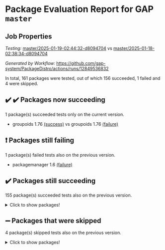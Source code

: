 # Package Evaluation Report for GAP `master`

## Job Properties

*Testing:* [master/2025-01-19-02:44:32-d8094704](https://github.com/gap-system/PackageDistro/blob/data/reports/master/2025-01-19-02:44:32-d8094704) vs [master/2025-01-18-02:38:34-d8094704](https://github.com/gap-system/PackageDistro/blob/data/reports/master/2025-01-18-02:38:34-d8094704)

*Generated by Workflow:* https://github.com/gap-system/PackageDistro/actions/runs/12849536832

In total, 161 packages were tested, out of which 156 succeeded, 1 failed and 4 were skipped.

## :heavy_check_mark: :heavy_check_mark: Packages now succeeding

1 package(s) succeeded tests only on the current version.
- groupoids 1.76 [(success)](https://github.com/gap-system/PackageDistro/actions/runs/12849536832/job/35828330124) vs groupoids 1.76 [(failure)](https://github.com/gap-system/PackageDistro/actions/runs/12839963326/job/35808160355)

## :exclamation: Packages still failing

1 package(s) failed tests also on the previous version.
- packagemanager 1.6 [(failure)](https://github.com/gap-system/PackageDistro/actions/runs/12849536832/job/35828334625)

## :heavy_check_mark: Packages still succeeding

155 package(s) succeeded tests also on the previous version.
<details><summary>Click to show packages!</summary>

- 4ti2interface 2024.11-01 [(success)](https://github.com/gap-system/PackageDistro/actions/runs/12849536832/job/35828321737)
- ace 5.6.2 [(success)](https://github.com/gap-system/PackageDistro/actions/runs/12849536832/job/35828321843)
- aclib 1.3.2 [(success)](https://github.com/gap-system/PackageDistro/actions/runs/12849536832/job/35828321927)
- agt 0.3.1 [(success)](https://github.com/gap-system/PackageDistro/actions/runs/12849536832/job/35828322000)
- alnuth 3.2.1 [(success)](https://github.com/gap-system/PackageDistro/actions/runs/12849536832/job/35828322120)
- anupq 3.3.1 [(success)](https://github.com/gap-system/PackageDistro/actions/runs/12849536832/job/35828322242)
- atlasrep 2.1.9 [(success)](https://github.com/gap-system/PackageDistro/actions/runs/12849536832/job/35828322333)
- autodoc 2023.06.19 [(success)](https://github.com/gap-system/PackageDistro/actions/runs/12849536832/job/35828322459)
- automata 1.16 [(success)](https://github.com/gap-system/PackageDistro/actions/runs/12849536832/job/35828324586)
- automgrp 1.3.3 [(success)](https://github.com/gap-system/PackageDistro/actions/runs/12849536832/job/35828324833)
- autpgrp 1.11 [(success)](https://github.com/gap-system/PackageDistro/actions/runs/12849536832/job/35828325029)
- cap 2025.01-01 [(success)](https://github.com/gap-system/PackageDistro/actions/runs/12849536832/job/35828325275)
- caratinterface 2.3.7 [(success)](https://github.com/gap-system/PackageDistro/actions/runs/12849536832/job/35828326161)
- cddinterface 2024.09.02 [(success)](https://github.com/gap-system/PackageDistro/actions/runs/12849536832/job/35828326224)
- circle 1.6.6 [(success)](https://github.com/gap-system/PackageDistro/actions/runs/12849536832/job/35828326314)
- classicpres 1.22 [(success)](https://github.com/gap-system/PackageDistro/actions/runs/12849536832/job/35828326381)
- cohomolo 1.6.11 [(success)](https://github.com/gap-system/PackageDistro/actions/runs/12849536832/job/35828326464)
- congruence 1.2.7 [(success)](https://github.com/gap-system/PackageDistro/actions/runs/12849536832/job/35828326534)
- corefreesub 0.6 [(success)](https://github.com/gap-system/PackageDistro/actions/runs/12849536832/job/35828326635)
- corelg 1.57 [(success)](https://github.com/gap-system/PackageDistro/actions/runs/12849536832/job/35828326710)
- crime 1.6 [(success)](https://github.com/gap-system/PackageDistro/actions/runs/12849536832/job/35828326786)
- crisp 1.4.6 [(success)](https://github.com/gap-system/PackageDistro/actions/runs/12849536832/job/35828326880)
- crypting 0.10.5 [(success)](https://github.com/gap-system/PackageDistro/actions/runs/12849536832/job/35828326988)
- cryst 4.1.27 [(success)](https://github.com/gap-system/PackageDistro/actions/runs/12849536832/job/35828327078)
- crystcat 1.1.10 [(success)](https://github.com/gap-system/PackageDistro/actions/runs/12849536832/job/35828327153)
- ctbllib 1.3.9 [(success)](https://github.com/gap-system/PackageDistro/actions/runs/12849536832/job/35828327233)
- cubefree 1.20 [(success)](https://github.com/gap-system/PackageDistro/actions/runs/12849536832/job/35828327320)
- curlinterface 2.4.0 [(success)](https://github.com/gap-system/PackageDistro/actions/runs/12849536832/job/35828327390)
- cvec 2.8.3 [(success)](https://github.com/gap-system/PackageDistro/actions/runs/12849536832/job/35828327489)
- datastructures 0.3.1 [(success)](https://github.com/gap-system/PackageDistro/actions/runs/12849536832/job/35828327576)
- deepthought 1.0.8 [(success)](https://github.com/gap-system/PackageDistro/actions/runs/12849536832/job/35828327664)
- design 1.8.2 [(success)](https://github.com/gap-system/PackageDistro/actions/runs/12849536832/job/35828327745)
- difsets 2.3.1 [(success)](https://github.com/gap-system/PackageDistro/actions/runs/12849536832/job/35828327836)
- digraphs 1.9.0 [(success)](https://github.com/gap-system/PackageDistro/actions/runs/12849536832/job/35828327931)
- edim 1.3.8 [(success)](https://github.com/gap-system/PackageDistro/actions/runs/12849536832/job/35828328044)
- example 4.4.0 [(success)](https://github.com/gap-system/PackageDistro/actions/runs/12849536832/job/35828328123)
- examplesforhomalg 2023.10-01 [(success)](https://github.com/gap-system/PackageDistro/actions/runs/12849536832/job/35828328211)
- factint 1.6.3 [(success)](https://github.com/gap-system/PackageDistro/actions/runs/12849536832/job/35828328286)
- ferret 1.0.14 [(success)](https://github.com/gap-system/PackageDistro/actions/runs/12849536832/job/35828328350)
- fga 1.5.0 [(success)](https://github.com/gap-system/PackageDistro/actions/runs/12849536832/job/35828328455)
- fining 1.5.6 [(success)](https://github.com/gap-system/PackageDistro/actions/runs/12849536832/job/35828328570)
- float 1.0.5 [(success)](https://github.com/gap-system/PackageDistro/actions/runs/12849536832/job/35828328676)
- format 1.4.4 [(success)](https://github.com/gap-system/PackageDistro/actions/runs/12849536832/job/35828328770)
- forms 1.2.12 [(success)](https://github.com/gap-system/PackageDistro/actions/runs/12849536832/job/35828328847)
- fplsa 1.2.6 [(success)](https://github.com/gap-system/PackageDistro/actions/runs/12849536832/job/35828328945)
- fr 2.4.13 [(success)](https://github.com/gap-system/PackageDistro/actions/runs/12849536832/job/35828329037)
- francy 2.0.3 [(success)](https://github.com/gap-system/PackageDistro/actions/runs/12849536832/job/35828329128)
- fwtree 1.3 [(success)](https://github.com/gap-system/PackageDistro/actions/runs/12849536832/job/35828329212)
- gapdoc 1.6.7 [(success)](https://github.com/gap-system/PackageDistro/actions/runs/12849536832/job/35828329289)
- gauss 2024.11-01 [(success)](https://github.com/gap-system/PackageDistro/actions/runs/12849536832/job/35828329381)
- gaussforhomalg 2024.08-01 [(success)](https://github.com/gap-system/PackageDistro/actions/runs/12849536832/job/35828329480)
- gbnp 1.1.0 [(success)](https://github.com/gap-system/PackageDistro/actions/runs/12849536832/job/35828329551)
- generalizedmorphismsforcap 2024.09-03 [(success)](https://github.com/gap-system/PackageDistro/actions/runs/12849536832/job/35828329643)
- genss 1.6.9 [(success)](https://github.com/gap-system/PackageDistro/actions/runs/12849536832/job/35828329722)
- gradedmodules 2024.12-01 [(success)](https://github.com/gap-system/PackageDistro/actions/runs/12849536832/job/35828329829)
- gradedringforhomalg 2024.07-01 [(success)](https://github.com/gap-system/PackageDistro/actions/runs/12849536832/job/35828329947)
- grape 4.9.2 [(success)](https://github.com/gap-system/PackageDistro/actions/runs/12849536832/job/35828330014)
- grpconst 2.6.5 [(success)](https://github.com/gap-system/PackageDistro/actions/runs/12849536832/job/35828330216)
- guarana 0.96.3 [(success)](https://github.com/gap-system/PackageDistro/actions/runs/12849536832/job/35828330298)
- guava 3.19 [(success)](https://github.com/gap-system/PackageDistro/actions/runs/12849536832/job/35828330387)
- hap 1.66 [(success)](https://github.com/gap-system/PackageDistro/actions/runs/12849536832/job/35828330482)
- hapcryst 0.1.15 [(success)](https://github.com/gap-system/PackageDistro/actions/runs/12849536832/job/35828330571)
- hecke 1.5.4 [(success)](https://github.com/gap-system/PackageDistro/actions/runs/12849536832/job/35828330658)
- help 4.0 [(success)](https://github.com/gap-system/PackageDistro/actions/runs/12849536832/job/35828330761)
- homalg 2024.01-01 [(success)](https://github.com/gap-system/PackageDistro/actions/runs/12849536832/job/35828330832)
- homalgtocas 2023.11-01 [(success)](https://github.com/gap-system/PackageDistro/actions/runs/12849536832/job/35828330924)
- idrel 2.48 [(success)](https://github.com/gap-system/PackageDistro/actions/runs/12849536832/job/35828331017)
- images 1.3.3 [(success)](https://github.com/gap-system/PackageDistro/actions/runs/12849536832/job/35828331110)
- intpic 0.4.0 [(success)](https://github.com/gap-system/PackageDistro/actions/runs/12849536832/job/35828331196)
- io 4.9.1 [(success)](https://github.com/gap-system/PackageDistro/actions/runs/12849536832/job/35828331312)
- io_forhomalg 2023.02-04 [(success)](https://github.com/gap-system/PackageDistro/actions/runs/12849536832/job/35828331422)
- irredsol 1.4.4 [(success)](https://github.com/gap-system/PackageDistro/actions/runs/12849536832/job/35828331512)
- json 2.2.2 [(success)](https://github.com/gap-system/PackageDistro/actions/runs/12849536832/job/35828331635)
- jupyterkernel 1.5.1 [(success)](https://github.com/gap-system/PackageDistro/actions/runs/12849536832/job/35828331752)
- jupyterviz 1.5.6 [(success)](https://github.com/gap-system/PackageDistro/actions/runs/12849536832/job/35828331854)
- kan 1.37 [(success)](https://github.com/gap-system/PackageDistro/actions/runs/12849536832/job/35828331933)
- kbmag 1.5.11 [(success)](https://github.com/gap-system/PackageDistro/actions/runs/12849536832/job/35828332010)
- laguna 3.9.7 [(success)](https://github.com/gap-system/PackageDistro/actions/runs/12849536832/job/35828332109)
- liealgdb 2.2.1 [(success)](https://github.com/gap-system/PackageDistro/actions/runs/12849536832/job/35828332220)
- liepring 2.9.1 [(success)](https://github.com/gap-system/PackageDistro/actions/runs/12849536832/job/35828332301)
- liering 2.4.2 [(success)](https://github.com/gap-system/PackageDistro/actions/runs/12849536832/job/35828332396)
- linearalgebraforcap 2024.10-01 [(success)](https://github.com/gap-system/PackageDistro/actions/runs/12849536832/job/35828332514)
- lins 0.9 [(success)](https://github.com/gap-system/PackageDistro/actions/runs/12849536832/job/35828332599)
- localizeringforhomalg 2023.10-01 [(success)](https://github.com/gap-system/PackageDistro/actions/runs/12849536832/job/35828332683)
- loops 3.4.4 [(success)](https://github.com/gap-system/PackageDistro/actions/runs/12849536832/job/35828332795)
- lpres 1.1.1 [(success)](https://github.com/gap-system/PackageDistro/actions/runs/12849536832/job/35828332889)
- majoranaalgebras 1.5.2 [(success)](https://github.com/gap-system/PackageDistro/actions/runs/12849536832/job/35828333017)
- mapclass 1.4.6 [(success)](https://github.com/gap-system/PackageDistro/actions/runs/12849536832/job/35828333127)
- matgrp 0.71 [(success)](https://github.com/gap-system/PackageDistro/actions/runs/12849536832/job/35828333222)
- matricesforhomalg 2024.11-02 [(success)](https://github.com/gap-system/PackageDistro/actions/runs/12849536832/job/35828333333)
- modisom 3.0.0 [(success)](https://github.com/gap-system/PackageDistro/actions/runs/12849536832/job/35828333403)
- modulepresentationsforcap 2024.09-02 [(success)](https://github.com/gap-system/PackageDistro/actions/runs/12849536832/job/35828333512)
- modules 2024.12-01 [(success)](https://github.com/gap-system/PackageDistro/actions/runs/12849536832/job/35828333648)
- monoidalcategories 2025.01-02 [(success)](https://github.com/gap-system/PackageDistro/actions/runs/12849536832/job/35828333747)
- nconvex 2024.12-01 [(success)](https://github.com/gap-system/PackageDistro/actions/runs/12849536832/job/35828333838)
- nilmat 1.4.2 [(success)](https://github.com/gap-system/PackageDistro/actions/runs/12849536832/job/35828333920)
- nock 1.5 [(success)](https://github.com/gap-system/PackageDistro/actions/runs/12849536832/job/35828334045)
- normalizinterface 1.3.7 [(success)](https://github.com/gap-system/PackageDistro/actions/runs/12849536832/job/35828334149)
- nq 2.5.11 [(success)](https://github.com/gap-system/PackageDistro/actions/runs/12849536832/job/35828334262)
- numericalsgps 1.4.0 [(success)](https://github.com/gap-system/PackageDistro/actions/runs/12849536832/job/35828334355)
- openmath 11.5.3 [(success)](https://github.com/gap-system/PackageDistro/actions/runs/12849536832/job/35828334438)
- orb 4.9.2 [(success)](https://github.com/gap-system/PackageDistro/actions/runs/12849536832/job/35828334538)
- patternclass 2.4.5 [(success)](https://github.com/gap-system/PackageDistro/actions/runs/12849536832/job/35828334725)
- permut 2.0.5 [(success)](https://github.com/gap-system/PackageDistro/actions/runs/12849536832/job/35828334825)
- polenta 1.3.10 [(success)](https://github.com/gap-system/PackageDistro/actions/runs/12849536832/job/35828334940)
- polymaking 0.8.7 [(success)](https://github.com/gap-system/PackageDistro/actions/runs/12849536832/job/35828335038)
- primgrp 3.4.4 [(success)](https://github.com/gap-system/PackageDistro/actions/runs/12849536832/job/35828335123)
- profiling 2.6.0 [(success)](https://github.com/gap-system/PackageDistro/actions/runs/12849536832/job/35828335204)
- qdistrnd 0.9.5 [(success)](https://github.com/gap-system/PackageDistro/actions/runs/12849536832/job/35828335276)
- qpa 1.35 [(success)](https://github.com/gap-system/PackageDistro/actions/runs/12849536832/job/35828335355)
- quagroup 1.8.4 [(success)](https://github.com/gap-system/PackageDistro/actions/runs/12849536832/job/35828335417)
- radiroot 2.9 [(success)](https://github.com/gap-system/PackageDistro/actions/runs/12849536832/job/35828335507)
- rcwa 4.7.1 [(success)](https://github.com/gap-system/PackageDistro/actions/runs/12849536832/job/35828335582)
- rds 1.8 [(success)](https://github.com/gap-system/PackageDistro/actions/runs/12849536832/job/35828335655)
- recog 1.4.3 [(success)](https://github.com/gap-system/PackageDistro/actions/runs/12849536832/job/35828335743)
- repndecomp 1.3.0 [(success)](https://github.com/gap-system/PackageDistro/actions/runs/12849536832/job/35828335822)
- repsn 3.1.2 [(success)](https://github.com/gap-system/PackageDistro/actions/runs/12849536832/job/35828335898)
- resclasses 4.7.3 [(success)](https://github.com/gap-system/PackageDistro/actions/runs/12849536832/job/35828335988)
- ringsforhomalg 2024.11-02 [(success)](https://github.com/gap-system/PackageDistro/actions/runs/12849536832/job/35828336112)
- sco 2023.08-01 [(success)](https://github.com/gap-system/PackageDistro/actions/runs/12849536832/job/35828336193)
- scscp 2.4.3 [(success)](https://github.com/gap-system/PackageDistro/actions/runs/12849536832/job/35828336260)
- semigroups 5.4.0 [(success)](https://github.com/gap-system/PackageDistro/actions/runs/12849536832/job/35828336348)
- sglppow 2.4 [(success)](https://github.com/gap-system/PackageDistro/actions/runs/12849536832/job/35828336433)
- sgpviz 0.999.6 [(success)](https://github.com/gap-system/PackageDistro/actions/runs/12849536832/job/35828336521)
- simpcomp 2.1.14 [(success)](https://github.com/gap-system/PackageDistro/actions/runs/12849536832/job/35828336596)
- singular 2024.06.03 [(success)](https://github.com/gap-system/PackageDistro/actions/runs/12849536832/job/35828336681)
- sl2reps 1.1 [(success)](https://github.com/gap-system/PackageDistro/actions/runs/12849536832/job/35828336739)
- sla 1.6.2 [(success)](https://github.com/gap-system/PackageDistro/actions/runs/12849536832/job/35828336827)
- smallantimagmas 0.3.0 [(success)](https://github.com/gap-system/PackageDistro/actions/runs/12849536832/job/35828336917)
- smallgrp 1.5.4 [(success)](https://github.com/gap-system/PackageDistro/actions/runs/12849536832/job/35828336988)
- smallsemi 0.7.1 [(success)](https://github.com/gap-system/PackageDistro/actions/runs/12849536832/job/35828337056)
- sonata 2.9.6 [(success)](https://github.com/gap-system/PackageDistro/actions/runs/12849536832/job/35828337127)
- sophus 1.27 [(success)](https://github.com/gap-system/PackageDistro/actions/runs/12849536832/job/35828337209)
- sotgrps 1.3 [(success)](https://github.com/gap-system/PackageDistro/actions/runs/12849536832/job/35828337287)
- spinsym 1.5.2 [(success)](https://github.com/gap-system/PackageDistro/actions/runs/12849536832/job/35828337414)
- standardff 1.0 [(success)](https://github.com/gap-system/PackageDistro/actions/runs/12849536832/job/35828337537)
- symbcompcc 1.3.2 [(success)](https://github.com/gap-system/PackageDistro/actions/runs/12849536832/job/35828337615)
- thelma 1.3 [(success)](https://github.com/gap-system/PackageDistro/actions/runs/12849536832/job/35828337692)
- tomlib 1.2.11 [(success)](https://github.com/gap-system/PackageDistro/actions/runs/12849536832/job/35828337798)
- toolsforhomalg 2024.09-01 [(success)](https://github.com/gap-system/PackageDistro/actions/runs/12849536832/job/35828337884)
- toric 1.9.6 [(success)](https://github.com/gap-system/PackageDistro/actions/runs/12849536832/job/35828337957)
- transgrp 3.6.5 [(success)](https://github.com/gap-system/PackageDistro/actions/runs/12849536832/job/35828338045)
- typeset 1.2.2 [(success)](https://github.com/gap-system/PackageDistro/actions/runs/12849536832/job/35828338125)
- ugaly 4.1.3 [(success)](https://github.com/gap-system/PackageDistro/actions/runs/12849536832/job/35828338204)
- unipot 1.6 [(success)](https://github.com/gap-system/PackageDistro/actions/runs/12849536832/job/35828338282)
- unitlib 4.2.0 [(success)](https://github.com/gap-system/PackageDistro/actions/runs/12849536832/job/35828338342)
- utils 0.85 [(success)](https://github.com/gap-system/PackageDistro/actions/runs/12849536832/job/35828338410)
- uuid 0.7 [(success)](https://github.com/gap-system/PackageDistro/actions/runs/12849536832/job/35828338477)
- walrus 0.9991 [(success)](https://github.com/gap-system/PackageDistro/actions/runs/12849536832/job/35828338546)
- wedderga 4.10.5 [(success)](https://github.com/gap-system/PackageDistro/actions/runs/12849536832/job/35828338625)
- wpe 0.8 [(success)](https://github.com/gap-system/PackageDistro/actions/runs/12849536832/job/35828338713)
- xmod 2.92 [(success)](https://github.com/gap-system/PackageDistro/actions/runs/12849536832/job/35828338923)
- xmodalg 1.23 [(success)](https://github.com/gap-system/PackageDistro/actions/runs/12849536832/job/35828339002)
- yangbaxter 0.10.6 [(success)](https://github.com/gap-system/PackageDistro/actions/runs/12849536832/job/35828339064)
- zeromqinterface 0.16 [(success)](https://github.com/gap-system/PackageDistro/actions/runs/12849536832/job/35828339114)
</details>

## :heavy_minus_sign: Packages that were skipped

4 package(s) skipped tests also on the previous version.
<details><summary>Click to show packages!</summary>

- browse 1.8.21 [(skipped)](https://github.com/gap-system/PackageDistro/actions/runs/12849536832/job/35828163570)
- itc 1.5.1 [(skipped)](https://github.com/gap-system/PackageDistro/actions/runs/12849536832/job/35828163570)
- polycyclic 2.16 [(skipped)](https://github.com/gap-system/PackageDistro/actions/runs/12849536832/job/35828163570)
- xgap 4.32 [(skipped)](https://github.com/gap-system/PackageDistro/actions/runs/12849536832/job/35828163570)
</details>

